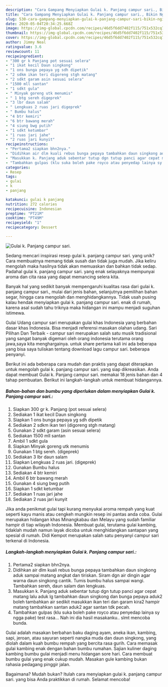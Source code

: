 ```yaml
---
description: "Cara Gampang Menyiapkan Gulai k. Panjang campur sari., Bikin Ngiler"
title: "Cara Gampang Menyiapkan Gulai k. Panjang campur sari., Bikin Ngiler"
slug: 530-cara-gampang-menyiapkan-gulai-k-panjang-campur-sari-bikin-ngiler
date: 2020-05-04T20:34:25.668Z
image: https://img-global.cpcdn.com/recipes/46d5f6dd7402f115/751x532cq70/gulai-k-panjang-campur-sari-foto-resep-utama.jpg
thumbnail: https://img-global.cpcdn.com/recipes/46d5f6dd7402f115/751x532cq70/gulai-k-panjang-campur-sari-foto-resep-utama.jpg
cover: https://img-global.cpcdn.com/recipes/46d5f6dd7402f115/751x532cq70/gulai-k-panjang-campur-sari-foto-resep-utama.jpg
author: Jimmy Neal
ratingvalue: 3.6
reviewcount: 11
recipeingredient:
- "300 gr k Panjang pot sesuai selera"
- "1 ikat kecil Daun singkong"
- "1 ons bunga pepaya yg sdh dipetik"
- "2 sdkm ikan teri digoreng stgh matang"
- "2 sdkt garam asin sesuai selera"
- "1500 mll santan"
- "1 sdkt gula"
- " Minyak goreng utk menumis"
- " 1 btg sereh digeprek"
- "3 lbr daun salam"
- " Lengkuas 2 ruas jari digeprek"
- " Bumbu halus"
- "4 btr kemiri"
- "6 btr bawang merah"
- "4 siung bwg putih"
- "1 sdkt ketumbar"
- "1 ruas jari jahe"
- "2 ruas jari kunyit"
recipeinstructions:
- "Pertama2 siapkan bhn2nya."
- "Didihkan air dlm kuali rebus bunga pepaya tambahkan daun singkong aduk sampai matang angkat dan tiriskan. Siram dgn air dingin agar warna daun singkong cantik. Tumis bumbu halus sampai wangi. Tambahkan sereh, daun salam dan lengkuas."
- "Masukkan k. Panjang aduk sebentar tutup dgn tutup panci agar cepat matang lalu aduk lg tambahkan daun singkong dan bunga pepaya aduk2 boleh tambahkan air sedikit masukkan ikan teri dan garam kira2 hampir matang tambahkan santan aduk2 agar santan tdk pecah."
- "Tambahkan gulpas (klu suka boleh pake royco atau penyedap lainya sy ngga pake) test rasa... Nah ini dia hasil masakanku.. slmt mencoba bunda."
categories:
- Resep
tags:
- gulai
- k
- panjang

katakunci: gulai k panjang 
nutrition: 272 calories
recipecuisine: Indonesian
preptime: "PT21M"
cooktime: "PT49M"
recipeyield: "1"
recipecategory: Dessert

---
```



![Gulai k. Panjang campur sari.](https://img-global.cpcdn.com/recipes/46d5f6dd7402f115/751x532cq70/gulai-k-panjang-campur-sari-foto-resep-utama.jpg)

Sedang mencari inspirasi resep gulai k. panjang campur sari. yang unik? Cara membuatnya memang tidak susah dan tidak juga mudah. Jika keliru mengolah maka hasilnya tidak akan memuaskan dan bahkan tidak sedap. Padahal gulai k. panjang campur sari. yang enak selayaknya mempunyai aroma dan cita rasa yang dapat memancing selera kita.

Banyak hal yang sedikit banyak mempengaruhi kualitas rasa dari gulai k. panjang campur sari., mulai dari jenis bahan, selanjutnya pemilihan bahan segar, hingga cara mengolah dan menghidangkannya. Tidak usah pusing kalau hendak menyiapkan gulai k. panjang campur sari. enak di rumah, karena asal sudah tahu triknya maka hidangan ini mampu menjadi suguhan istimewa.

Gulai Udang campur sari merupakan gulai khas Indonesia yang berbahan dasar khas Indonesia. Bisa menjadi referensi masakan olahan udang. Sari Pilihan Dan Terbaik - campur sari merupakan salah satu musik tradisional yang sangat banyak digemari oleh orang indonesia terutama orang jawa,saya kita menghargainya. untuk share pertama kali ini ada beberapa yang bisa saya tuliskan tentang download lagu campur sari. beberapa penyanyi.


Berikut ini ada beberapa cara mudah dan praktis yang dapat diterapkan untuk mengolah gulai k. panjang campur sari. yang siap dikreasikan. Anda dapat membuat Gulai k. Panjang campur sari. memakai 18 jenis bahan dan 4 tahap pembuatan. Berikut ini langkah-langkah untuk membuat hidangannya.

<!--inarticleads1-->

##### Bahan-bahan dan bumbu yang diperlukan dalam menyiapkan Gulai k. Panjang campur sari.:

1. Siapkan 300 gr k. Panjang (pot sesuai selera)
1. Sediakan 1 ikat kecil Daun singkong
1. Siapkan 1 ons bunga pepaya yg sdh dipetik
1. Sediakan 2 sdkm ikan teri (digoreng stgh matang)
1. Gunakan 2 sdkt garam (asin sesuai selera)
1. Sediakan 1500 mll santan
1. Ambil 1 sdkt gula
1. Siapkan  Minyak goreng utk menumis
1. Gunakan  1 btg sereh. (digeprek)
1. Sediakan 3 lbr daun salam
1. Siapkan  Lengkuas 2 ruas jari. (digeprek)
1. Gunakan  Bumbu halus
1. Sediakan 4 btr kemiri
1. Ambil 6 btr bawang merah
1. Gunakan 4 siung bwg putih
1. Siapkan 1 sdkt ketumbar
1. Sediakan 1 ruas jari jahe
1. Sediakan 2 ruas jari kunyit


Jika anda penikmat gulai tapi kurang menyukai aroma rempah yang kuat seperti kayu manis atau cengkeh mungkin resep ini pantas anda coba. Gulai merupakan hidangan khas Minangkabau dan Melayu yang sudah familiar hampir di tiap wilayah Indonesia. Membuat gulai, terutama gulai kambing, tidaklah mudah namun layak dicoba untuk menghidangkan santapan yang spesial di rumah. Didi Kempot merupakan salah satu penyanyi campur sari terkenal di Indonesia. 

<!--inarticleads2-->

##### Langkah-langkah menyiapkan Gulai k. Panjang campur sari.:

1. Pertama2 siapkan bhn2nya.
1. Didihkan air dlm kuali rebus bunga pepaya tambahkan daun singkong aduk sampai matang angkat dan tiriskan. Siram dgn air dingin agar warna daun singkong cantik. Tumis bumbu halus sampai wangi. Tambahkan sereh, daun salam dan lengkuas.
1. Masukkan k. Panjang aduk sebentar tutup dgn tutup panci agar cepat matang lalu aduk lg tambahkan daun singkong dan bunga pepaya aduk2 boleh tambahkan air sedikit masukkan ikan teri dan garam kira2 hampir matang tambahkan santan aduk2 agar santan tdk pecah.
1. Tambahkan gulpas (klu suka boleh pake royco atau penyedap lainya sy ngga pake) test rasa... Nah ini dia hasil masakanku.. slmt mencoba bunda.


Gulai adalah masakan berbahan baku daging ayam, aneka ikan, kambing, sapi, jeroan, atau sayuran seperti nangka muda dan daun singkong, yang diolah dalam kuah bumbu rempah yang bercita rasa gurih. Cara memasak gulai kambing enak dengan bahan bumbu rumahan. Sajian kuliner daging kambing bumbu gulai menjadi menu hidangan sore hari. Cara membuat bumbu gulai yang enak cukup mudah. Masakan gule kambing bukan rahasia pedagang pinggir jalan. 

Bagaimana? Mudah bukan? Itulah cara menyiapkan gulai k. panjang campur sari. yang bisa Anda praktikkan di rumah. Selamat mencoba!
